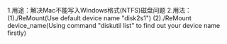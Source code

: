 1.用途：解决Mac不能写入Windows格式(NTFS)磁盘问题
2.用法：
	(1)./ReMount(Use default device name "disk2s1")
	(2)./ReMount device_name(Using command "diskutil list" to find out your device name firstly)
